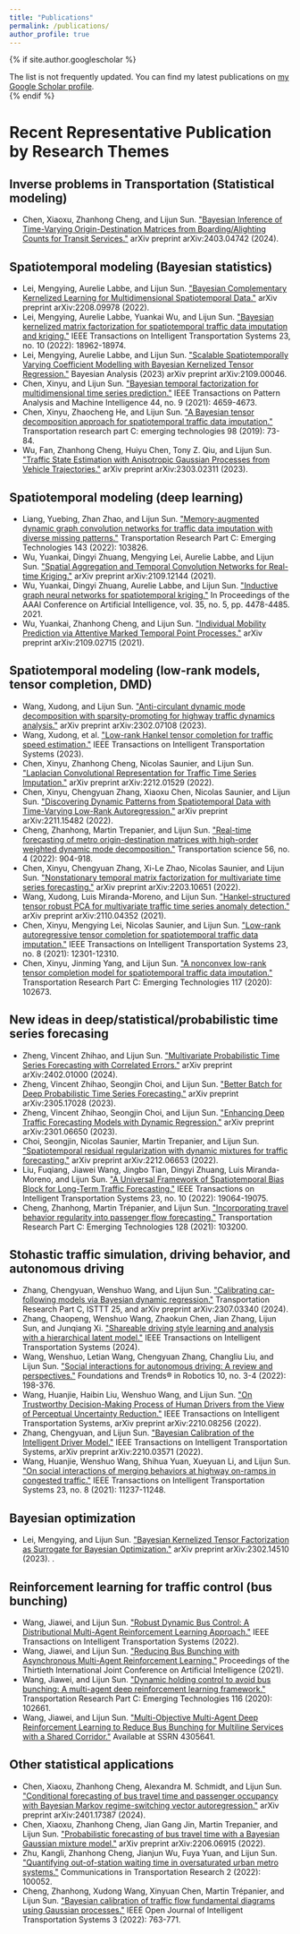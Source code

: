 ```yaml
---
title: "Publications"
permalink: /publications/
author_profile: true
---
```


{% if site.author.googlescholar %}
  <div class="wordwrap">
    The list is not frequently updated. You can find my latest publications on 
    <a href="https://scholar.google.com.hk/citations?view_op=list_works&hl=en&user=t3icTAIAAAAJ" target="_blank">my Google Scholar profile</a>.
  </div>
{% endif %}




Recent Representative Publication by Research Themes
=====



Inverse problems in Transportation (Statistical modeling)
-----
* Chen, Xiaoxu, Zhanhong Cheng, and Lijun Sun. ["Bayesian Inference of Time-Varying Origin-Destination Matrices from Boarding/Alighting Counts for Transit Services."](https://arxiv.org/abs/2403.04742) arXiv preprint arXiv:2403.04742 (2024).

Spatiotemporal modeling (Bayesian statistics)
-----
* Lei, Mengying, Aurelie Labbe, and Lijun Sun. ["Bayesian Complementary Kernelized Learning for Multidimensional Spatiotemporal Data."](https://arxiv.org/abs/2208.09978) arXiv preprint arXiv:2208.09978 (2022).
* Lei, Mengying, Aurelie Labbe, Yuankai Wu, and Lijun Sun. ["Bayesian kernelized matrix factorization for spatiotemporal traffic data imputation and kriging."](https://ieeexplore.ieee.org/abstract/document/9745749) IEEE Transactions on Intelligent Transportation Systems 23, no. 10 (2022): 18962-18974.
* Lei, Mengying, Aurelie Labbe, and Lijun Sun. ["Scalable Spatiotemporally Varying Coefficient Modelling with Bayesian Kernelized Tensor Regression."](https://arxiv.org/abs/2109.00046) Bayesian Analysis (2023) arXiv preprint arXiv:2109.00046.
* Chen, Xinyu, and Lijun Sun. ["Bayesian temporal factorization for multidimensional time series prediction."](https://ieeexplore.ieee.org/abstract/document/9380704) IEEE Transactions on Pattern Analysis and Machine Intelligence 44, no. 9 (2021): 4659-4673.
* Chen, Xinyu, Zhaocheng He, and Lijun Sun. ["A Bayesian tensor decomposition approach for spatiotemporal traffic data imputation."](https://www.sciencedirect.com/science/article/pii/S0968090X1830799X) Transportation research part C: emerging technologies 98 (2019): 73-84.
* Wu, Fan, Zhanhong Cheng, Huiyu Chen, Tony Z. Qiu, and Lijun Sun. ["Traffic State Estimation with Anisotropic Gaussian Processes from Vehicle Trajectories."](https://arxiv.org/abs/2303.02311) arXiv preprint arXiv:2303.02311 (2023).


Spatiotemporal modeling (deep learning)
-----
* Liang, Yuebing, Zhan Zhao, and Lijun Sun. ["Memory-augmented dynamic graph convolution networks for traffic data imputation with diverse missing patterns."](https://www.sciencedirect.com/science/article/pii/S0968090X22002479) Transportation Research Part C: Emerging Technologies 143 (2022): 103826.
* Wu, Yuankai, Dingyi Zhuang, Mengying Lei, Aurelie Labbe, and Lijun Sun. ["Spatial Aggregation and Temporal Convolution Networks for Real-time Kriging."](https://arxiv.org/abs/2109.12144) arXiv preprint arXiv:2109.12144 (2021).
* Wu, Yuankai, Dingyi Zhuang, Aurelie Labbe, and Lijun Sun. ["Inductive graph neural networks for spatiotemporal kriging."](https://ojs.aaai.org/index.php/AAAI/article/view/16575) In Proceedings of the AAAI Conference on Artificial Intelligence, vol. 35, no. 5, pp. 4478-4485. 2021.
* Wu, Yuankai, Zhanhong Cheng, and Lijun Sun. ["Individual Mobility Prediction via Attentive Marked Temporal Point Processes."](https://arxiv.org/abs/2109.02715) arXiv preprint arXiv:2109.02715 (2021).

Spatiotemporal modeling (low-rank models, tensor completion, DMD)
-----
* Wang, Xudong, and Lijun Sun. ["Anti-circulant dynamic mode decomposition with sparsity-promoting for highway traffic dynamics analysis."](https://arxiv.org/abs/2302.07108) arXiv preprint arXiv:2302.07108 (2023).
* Wang, Xudong, et al. ["Low-rank Hankel tensor completion for traffic speed estimation."](https://ieeexplore.ieee.org/abstract/document/10058108) IEEE Transactions on Intelligent Transportation Systems (2023).
* Chen, Xinyu, Zhanhong Cheng, Nicolas Saunier, and Lijun Sun. ["Laplacian Convolutional Representation for Traffic Time Series Imputation."](https://arxiv.org/abs/2212.01529) arXiv preprint arXiv:2212.01529 (2022).
* Chen, Xinyu, Chengyuan Zhang, Xiaoxu Chen, Nicolas Saunier, and Lijun Sun. ["Discovering Dynamic Patterns from Spatiotemporal Data with Time-Varying Low-Rank Autoregression."](https://arxiv.org/abs/2211.15482) arXiv preprint arXiv:2211.15482 (2022).
* Cheng, Zhanhong, Martin Trepanier, and Lijun Sun. ["Real-time forecasting of metro origin-destination matrices with high-order weighted dynamic mode decomposition."](https://pubsonline.informs.org/doi/abs/10.1287/trsc.2022.1128) Transportation science 56, no. 4 (2022): 904-918.
* Chen, Xinyu, Chengyuan Zhang, Xi-Le Zhao, Nicolas Saunier, and Lijun Sun. ["Nonstationary temporal matrix factorization for multivariate time series forecasting."](https://arxiv.org/abs/2203.10651) arXiv preprint arXiv:2203.10651 (2022).
* Wang, Xudong, Luis Miranda-Moreno, and Lijun Sun. ["Hankel-structured tensor robust PCA for multivariate traffic time series anomaly detection."](https://arxiv.org/abs/2110.04352) arXiv preprint arXiv:2110.04352 (2021).
* Chen, Xinyu, Mengying Lei, Nicolas Saunier, and Lijun Sun. ["Low-rank autoregressive tensor completion for spatiotemporal traffic data imputation."](https://ieeexplore.ieee.org/abstract/document/9548664) IEEE Transactions on Intelligent Transportation Systems 23, no. 8 (2021): 12301-12310.
* Chen, Xinyu, Jinming Yang, and Lijun Sun. ["A nonconvex low-rank tensor completion model for spatiotemporal traffic data imputation."](https://www.sciencedirect.com/science/article/pii/S0968090X2030588X) Transportation Research Part C: Emerging Technologies 117 (2020): 102673.



New ideas in deep/statistical/probabilistic time series forecasing
-----
* Zheng, Vincent Zhihao, and Lijun Sun. ["Multivariate Probabilistic Time Series Forecasting with Correlated Errors."](https://arxiv.org/abs/2402.01000) arXiv preprint arXiv:2402.01000 (2024).
* Zheng, Vincent Zhihao, Seongjin Choi, and Lijun Sun. ["Better Batch for Deep Probabilistic Time Series Forecasting."](https://arxiv.org/abs/2305.17028) arXiv preprint arXiv:2305.17028 (2023).
* Zheng, Vincent Zhihao, Seongjin Choi, and Lijun Sun. ["Enhancing Deep Traffic Forecasting Models with Dynamic Regression."](https://arxiv.org/abs/2301.06650) arXiv preprint arXiv:2301.06650 (2023).
* Choi, Seongjin, Nicolas Saunier, Martin Trepanier, and Lijun Sun. ["Spatiotemporal residual regularization with dynamic mixtures for traffic forecasting."](https://arxiv.org/abs/2212.06653) arXiv preprint arXiv:2212.06653 (2022).
* Liu, Fuqiang, Jiawei Wang, Jingbo Tian, Dingyi Zhuang, Luis Miranda-Moreno, and Lijun Sun. ["A Universal Framework of Spatiotemporal Bias Block for Long-Term Traffic Forecasting."](https://ieeexplore.ieee.org/abstract/document/9737430) IEEE Transactions on Intelligent Transportation Systems 23, no. 10 (2022): 19064-19075.
* Cheng, Zhanhong, Martin Trépanier, and Lijun Sun. ["Incorporating travel behavior regularity into passenger flow forecasting."](https://www.sciencedirect.com/science/article/pii/S0968090X21002151) Transportation Research Part C: Emerging Technologies 128 (2021): 103200. 

Stohastic traffic simulation, driving behavior, and autonomous driving
-----
* Zhang, Chengyuan, Wenshuo Wang, and Lijun Sun. ["Calibrating car-following models via Bayesian dynamic regression."](https://arxiv.org/abs/2307.03340) Transportation Research Part C, ISTTT 25, and arXiv preprint arXiv:2307.03340 (2024).
* Zhang, Chaopeng, Wenshuo Wang, Zhaokun Chen, Jian Zhang, Lijun Sun, and Junqiang Xi. ["Shareable driving style learning and analysis with a hierarchical latent model."](https://ieeexplore.ieee.org/abstract/document/10478205) IEEE Transactions on Intelligent Transportation Systems (2024).
* Wang, Wenshuo, Letian Wang, Chengyuan Zhang, Changliu Liu, and Lijun Sun. ["Social interactions for autonomous driving: A review and perspectives."](https://www.nowpublishers.com/article/Details/ROB-078) Foundations and Trends® in Robotics 10, no. 3-4 (2022): 198-376.
* Wang, Huanjie, Haibin Liu, Wenshuo Wang, and Lijun Sun. ["On Trustworthy Decision-Making Process of Human Drivers from the View of Perceptual Uncertainty Reduction."](https://arxiv.org/abs/2210.08256) IEEE Transactions on Intelligent Transportation Systems, arXiv preprint arXiv:2210.08256 (2022).
* Zhang, Chengyuan, and Lijun Sun. ["Bayesian Calibration of the Intelligent Driver Model."](https://arxiv.org/abs/2210.03571) IEEE Transactions on Intelligent Transportation Systems, arXiv preprint arXiv:2210.03571 (2022).
* Wang, Huanjie, Wenshuo Wang, Shihua Yuan, Xueyuan Li, and Lijun Sun. ["On social interactions of merging behaviors at highway on-ramps in congested traffic."](https://ieeexplore.ieee.org/abstract/document/9511791) IEEE Transactions on Intelligent Transportation Systems 23, no. 8 (2021): 11237-11248.




Bayesian optimization
----
* Lei, Mengying, and Lijun Sun. ["Bayesian Kernelized Tensor Factorization as Surrogate for Bayesian Optimization."](https://arxiv.org/abs/2302.14510) arXiv preprint arXiv:2302.14510 (2023). .

Reinforcement learning for traffic control (bus bunching)
-----
* Wang, Jiawei, and Lijun Sun. ["Robust Dynamic Bus Control: A Distributional Multi-Agent Reinforcement Learning Approach."](https://ieeexplore.ieee.org/abstract/document/9994636) IEEE Transactions on Intelligent Transportation Systems (2022).
* Wang, Jiawei, and Lijun Sun. ["Reducing Bus Bunching with Asynchronous Multi-Agent Reinforcement Learning."](https://www.ijcai.org/proceedings/2021/60) Proceedings of the Thirtieth International Joint Conference on Artificial Intelligence (2021).
* Wang, Jiawei, and Lijun Sun. ["Dynamic holding control to avoid bus bunching: A multi-agent deep reinforcement learning framework."](https://www.sciencedirect.com/science/article/pii/S0968090X20305763) Transportation Research Part C: Emerging Technologies 116 (2020): 102661.
* Wang, Jiawei, and Lijun Sun. ["Multi-Objective Multi-Agent Deep Reinforcement Learning to Reduce Bus Bunching for Multiline Services with a Shared Corridor."](https://papers.ssrn.com/sol3/papers.cfm?abstract_id=4305641) Available at SSRN 4305641.

Other statistical applications
----
* Chen, Xiaoxu, Zhanhong Cheng, Alexandra M. Schmidt, and Lijun Sun. ["Conditional forecasting of bus travel time and passenger occupancy with Bayesian Markov regime-switching vector autoregression."](https://arxiv.org/abs/2401.17387) arXiv preprint arXiv:2401.17387 (2024).
* Chen, Xiaoxu, Zhanhong Cheng, Jian Gang Jin, Martin Trepanier, and Lijun Sun. ["Probabilistic forecasting of bus travel time with a Bayesian Gaussian mixture model."](https://arxiv.org/abs/2206.06915) arXiv preprint arXiv:2206.06915 (2022).
* Zhu, Kangli, Zhanhong Cheng, Jianjun Wu, Fuya Yuan, and Lijun Sun. ["Quantifying out-of-station waiting time in oversaturated urban metro systems."](https://www.sciencedirect.com/science/article/pii/S2772424722000026) Communications in Transportation Research 2 (2022): 100052.
* Cheng, Zhanhong, Xudong Wang, Xinyuan Chen, Martin Trépanier, and Lijun Sun. ["Bayesian calibration of traffic flow fundamental diagrams using Gaussian processes."](https://ieeexplore.ieee.org/abstract/document/9943806) IEEE Open Journal of Intelligent Transportation Systems 3 (2022): 763-771.
